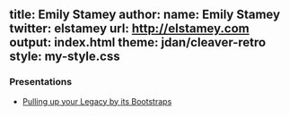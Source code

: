 title: Emily Stamey
author:
    name: Emily Stamey
    twitter: elstamey
    url: http://elstamey.com
output: index.html
theme: jdan/cleaver-retro
style: my-style.css
-------------------

### Presentations

- [Pulling up your Legacy by its Bootstraps](http://elstamey.github.io/bootstrapping_legacy)

